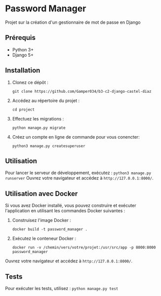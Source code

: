 # Password Manager

Projet sur la création d'un gestionnaire de mot de passe en Django

## Prérequis

- Python 3+
- Django 5+

## Installation

1. Clonez ce dépôt :
    ```
    git clone https://github.com/Gamper034/b3-c2-django-castel-diaz
    ```
2. Accédez au répertoire du projet :
    ```
    cd project
    ```
3. Effectuez les migrations :
    ```
    python manage.py migrate
    ```
4. Créez un compte en ligne de commande pour vous conencter:
    ```
    python3 manage.py createsuperuser
    ```

## Utilisation

Pour lancer le serveur de développement, exécutez :
    ```
    python3 manage.py runserver
    ```
Ouvrez votre navigateur et accédez à `http://127.0.0.1:8000/`.

## Utilisation avec Docker

Si vous avez Docker installé, vous pouvez construire et exécuter l'application en utilisant les commandes Docker suivantes :

1. Construisez l'image Docker :
    ```
    docker build -t password_manager .
    ```
2. Exécutez le conteneur Docker :
    ```
    docker run -v /chemin/vers/votre/projet:/usr/src/app -p 8000:8000 password_manager
    ```

Ouvrez votre navigateur et accédez à `http://127.0.0.1:8000/`.

## Tests

Pour exécuter les tests, utilisez :
    ```
    python manage.py test
    ```